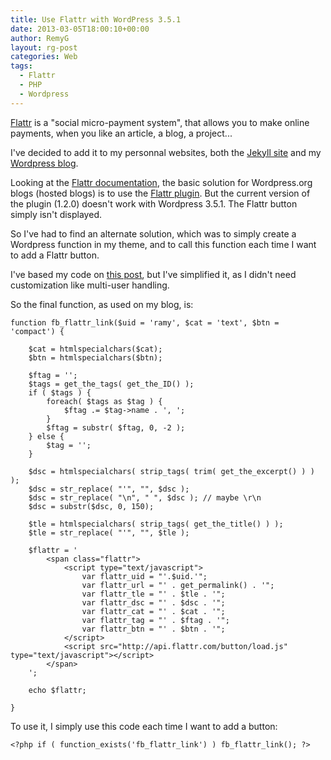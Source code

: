```yaml
---
title: Use Flattr with WordPress 3.5.1
date: 2013-03-05T18:00:10+00:00
author: RemyG
layout: rg-post
categories: Web
tags:
  - Flattr
  - PHP
  - Wordpress
---
```


[Flattr](http://flattr.com/) is a "social micro-payment system", that allows you to make online payments, when you like an article, a blog, a project...

I've decided to add it to my personnal websites, both the [Jekyll site](http://remyg.fr) and my [Wordpress blog](http://blog.remyg.fr).

<!--more-->

Looking at the [Flattr documentation](https://flattr.com/support/button), the basic solution for Wordpress.org blogs (hosted blogs) is to use the [Flattr plugin](https://wordpress.org/extend/plugins/flattr/). But the current version of the plugin (1.2.0) doesn't work with Wordpress 3.5.1. The Flattr button simply isn't displayed.

So I've had to find an alternate solution, which was to simply create a Wordpress function in my theme, and to call this function each time I want to add a Flattr button.

<!--more-->

I've based my code on [this post](http://wpengineer.com/2022/flattr-button-4-wordpress-without-a-plugin/), but I've simplified it, as I didn't need customization like multi-user handling.

So the final function, as used on my blog, is:

```
function fb_flattr_link($uid = 'ramy', $cat = 'text', $btn = 'compact') {

	$cat = htmlspecialchars($cat);
	$btn = htmlspecialchars($btn);

	$ftag = '';
	$tags = get_the_tags( get_the_ID() );
	if ( $tags ) {
		foreach( $tags as $tag ) {
			$ftag .= $tag->name . ', ';
		}
		$ftag = substr( $ftag, 0, -2 );
	} else {
		$tag = '';
	}

	$dsc = htmlspecialchars( strip_tags( trim( get_the_excerpt() ) ) );
	$dsc = str_replace( "'", "", $dsc );
	$dsc = str_replace( "\n", " ", $dsc ); // maybe \r\n
	$dsc = substr($dsc, 0, 150);

	$tle = htmlspecialchars( strip_tags( get_the_title() ) );
	$tle = str_replace( "'", "", $tle );

	$flattr = '
		<span class="flattr">
			<script type="text/javascript">
				var flattr_uid = "'.$uid.'";
				var flattr_url = "' . get_permalink() . '";
				var flattr_tle = "' . $tle . '";
				var flattr_dsc = "' . $dsc . '";
				var flattr_cat = "' . $cat . '";
				var flattr_tag = "' . $ftag . '";
				var flattr_btn = "' . $btn . '";
			</script>
			<script src="http://api.flattr.com/button/load.js" type="text/javascript"></script>
		</span>
	';

	echo $flattr;

}
```

To use it, I simply use this code each time I want to add a button:

```
<?php if ( function_exists('fb_flattr_link') ) fb_flattr_link(); ?>
```
